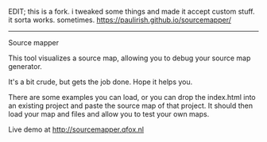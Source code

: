EDIT; this is a fork. i tweaked some things and made it accept custom stuff. it sorta works. sometimes.
https://paulirish.github.io/sourcemapper/

-------------------


Source mapper

This tool visualizes a source map, allowing you to debug your source map generator.

It's a bit crude, but gets the job done. Hope it helps you.

There are some examples you can load, or you can drop the index.html into an existing project and paste the source map of that project. It should then load your map and files and allow you to test your own maps.

Live demo at http://sourcemapper.qfox.nl

